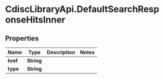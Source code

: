 # CdiscLibraryApi.DefaultSearchResponseHitsInner

## Properties

Name | Type | Description | Notes
------------ | ------------- | ------------- | -------------
**href** | **String** |  | 
**type** | **String** |  | 


